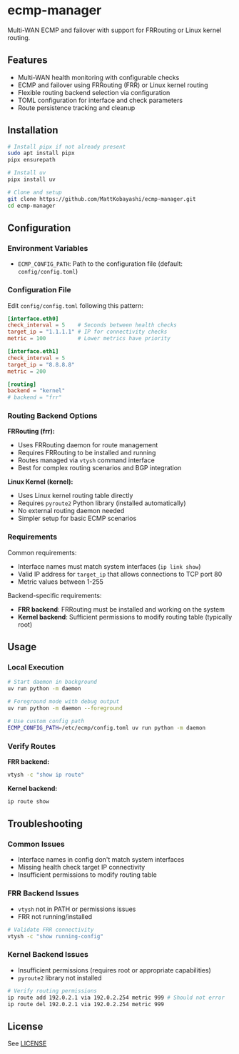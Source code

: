 # ecmp-manager

Multi-WAN ECMP and failover with support for FRRouting or Linux kernel routing.

## Features

- Multi-WAN health monitoring with configurable checks
- ECMP and failover using FRRouting (FRR) or Linux kernel routing
- Flexible routing backend selection via configuration
- TOML configuration for interface and check parameters
- Route persistence tracking and cleanup

## Installation

```bash
# Install pipx if not already present
sudo apt install pipx
pipx ensurepath

# Install uv
pipx install uv

# Clone and setup
git clone https://github.com/MattKobayashi/ecmp-manager.git
cd ecmp-manager
```

## Configuration

### Environment Variables

- `ECMP_CONFIG_PATH`: Path to the configuration file (default: `config/config.toml`)

### Configuration File

Edit `config/config.toml` following this pattern:

```toml
[interface.eth0]
check_interval = 5    # Seconds between health checks
target_ip = "1.1.1.1" # IP for connectivity checks
metric = 100          # Lower metrics have priority

[interface.eth1]
check_interval = 5
target_ip = "8.8.8.8"
metric = 200

[routing]
backend = "kernel"
# backend = "frr"
```

### Routing Backend Options

**FRRouting (frr):**

- Uses FRRouting daemon for route management
- Requires FRRouting to be installed and running
- Routes managed via `vtysh` command interface
- Best for complex routing scenarios and BGP integration

**Linux Kernel (kernel):**

- Uses Linux kernel routing table directly
- Requires `pyroute2` Python library (installed automatically)
- No external routing daemon needed
- Simpler setup for basic ECMP scenarios

### Requirements

Common requirements:

- Interface names must match system interfaces (`ip link show`)
- Valid IP address for `target_ip` that allows connections to TCP port 80
- Metric values between 1-255

Backend-specific requirements:

- **FRR backend**: FRRouting must be installed and working on the system
- **Kernel backend**: Sufficient permissions to modify routing table (typically root)

## Usage

### Local Execution

```bash
# Start daemon in background
uv run python -m daemon

# Foreground mode with debug output
uv run python -m daemon --foreground

# Use custom config path
ECMP_CONFIG_PATH=/etc/ecmp/config.toml uv run python -m daemon
```

### Verify Routes

**FRR backend:**

```bash
vtysh -c "show ip route"
```

**Kernel backend:**

```bash
ip route show
```

## Troubleshooting

### Common Issues

- Interface names in config don't match system interfaces
- Missing health check target IP connectivity
- Insufficient permissions to modify routing table

### FRR Backend Issues

- `vtysh` not in PATH or permissions issues
- FRR not running/installed

```bash
# Validate FRR connectivity
vtysh -c "show running-config"
```

### Kernel Backend Issues

- Insufficient permissions (requires root or appropriate capabilities)
- `pyroute2` library not installed

```bash
# Verify routing permissions
ip route add 192.0.2.1 via 192.0.2.254 metric 999 # Should not error
ip route del 192.0.2.1 via 192.0.2.254 metric 999
```

## License

See [LICENSE](LICENSE)
